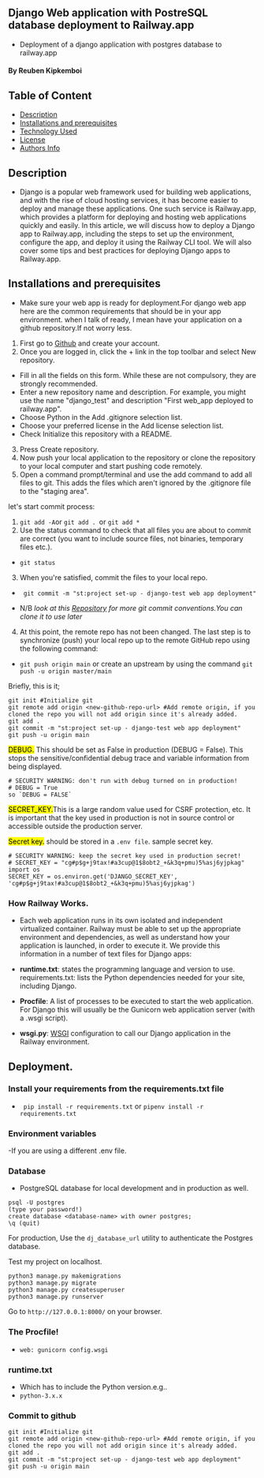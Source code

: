 ## Django Web application with PostreSQL database deployment to  Railway.app
- Deployment of a django application with postgres database to railway.app

#### By Reuben Kipkemboi

## Table of Content

+ [Description](#description)
+ [Installations and prerequisites](#installations-and-prerequisites)
+ [Technology Used](#technologies-used)
+ [License](#license)
+ [Authors Info](#authors-info)

## Description
- Django is a popular web framework used for building web applications, and with the rise of cloud hosting services, it has become easier to deploy and manage these applications. One such service is Railway.app, which provides a platform for deploying and hosting web applications quickly and easily. In this article, we will discuss how to deploy a Django app to Railway.app, including the steps to set up the environment, configure the app, and deploy it using the Railway CLI tool. We will also cover some tips and best practices for deploying Django apps to Railway.app.

## Installations and prerequisites
- Make sure your web app is ready for deployment.For django web app here are the common requirements that should be in your app environment.
when I talk of ready, I mean have your application on a github repository.If not worry less.
1. First go to [Github](https://github.com/)  and create your account.
2. Once you are logged in, click the + link in the top toolbar and select New repository.
* Fill in all the fields on this form. While these are not compulsory, they are strongly recommended.
* Enter a new repository name and description. For example, you might use the name "django_test" and description "First web_app deployed to railway.app".
* Choose Python in the Add .gitignore selection list.
* Choose your preferred license in the Add license selection list.
* Check Initialize this repository with a README.
3. Press Create repository.
4. Now push your local application to the repository or clone the repository to your local computer and start pushing code remotely.
5. Open a command prompt/terminal and use the add command to add all files to git. This adds the files which aren't ignored by the .gitignore file to the "staging area".

let's start commit process:

1. `git add -A`or `git add . `or `git add *`
2. Use the status command to check that all files you are about to commit are correct (you want to include source files, not binaries, temporary files etc.). 

* `git status`

3. When you're satisfied, commit the files to your local repo.

* ` git commit -m "st:project set-up - django-test web app deployment"`

- N/B *look at this [Repository](https://github.com/Reuben-Kipkemboi/git-conventions) for more git commit conventions.You can clone it to use later*

4. At this point, the remote repo has not been changed. The last step is to synchronize (push) your local repo up to the remote GitHub repo using the following command:

* `git push origin main` or create an upstream by using the command `git push -u origin master/main`

Briefly, this is it;

```
git init #Initialize git
git remote add origin <new-github-repo-url> #Add remote origin, if you cloned the repo you will not add origin since it's already added.
git add .
git commit -m "st:project set-up - django-test web app deployment"
git push -u origin main

```



 <mark>DEBUG.</mark> This should be set as False in production (DEBUG = False). This stops the sensitive/confidential debug trace and variable information from being displayed.
 ```
 # SECURITY WARNING: don't run with debug turned on in production!
# DEBUG = True
so `DEBUG = FALSE`

 ```

<mark>SECRET_KEY.</mark>This is a large random value used for CSRF protection, etc. It is important that the key used in production is not in source control or accessible outside the production server. 

<mark>Secret key.</mark> should be stored in a `.env file`.
sample secret key.

```
# SECURITY WARNING: keep the secret key used in production secret!
# SECRET_KEY = "cg#p$g+j9tax!#a3cup@1$8obt2_+&k3q+pmu)5%asj6yjpkag"
import os
SECRET_KEY = os.environ.get('DJANGO_SECRET_KEY', 'cg#p$g+j9tax!#a3cup@1$8obt2_+&k3q+pmu)5%asj6yjpkag')

```

### How Railway Works.

- Each web application runs in its own isolated and independent virtualized container. Railway must be able to set up the appropriate environment and dependencies, as well as understand how your application is launched, in order to execute it. We provide this information in a number of text files for Django apps:

- **runtime.txt**: states the programming language and version to use.
requirements.txt: lists the Python dependencies needed for your site, including Django.
- **Procfile**: A list of processes to be executed to start the web application. For Django this will usually be the Gunicorn web application server (with a .wsgi script).
- **wsgi.py**: [WSGI](https://wsgi.readthedocs.io/en/latest/what.html) configuration to call our Django application in the Railway environment.

## Deployment.
### Install your requirements from the requirements.txt file

*  ` pip install -r requirements.txt` or `pipenv install -r requirements.txt`
### Environment variables 

-If you are using a different .env file.

### Database

* PostgreSQL database for local development and in production as well.

```
psql -U postgres
(type your password!)
create database <database-name> with owner postgres;
\q (quit)

```

For production, Use the `dj_database_url` utility to authenticate the Postgres database. 

Test my project on localhost.

```
python3 manage.py makemigrations
python3 manage.py migrate
python3 manage.py createsuperuser
python3 manage.py runserver

```
Go to `http://127.0.0.1:8000/` on your browser.

### The Procfile!

* `web: gunicorn config.wsgi`

### runtime.txt 
* Which has to include the Python version.e.g..
* `python-3.x.x`

### Commit to github

```
git init #Initialize git
git remote add origin <new-github-repo-url> #Add remote origin, if you cloned the repo you will not add origin since it's already added.
git add .
git commit -m "st:project set-up - django-test web app deployment"
git push -u origin main

```





